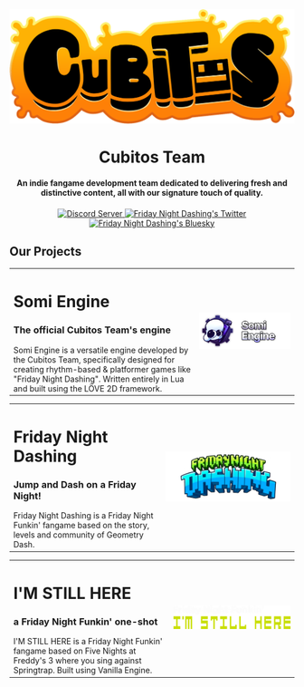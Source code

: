 <div align="center">
  <img src="CubitosLogo.png"/>
  <h1 align="center">Cubitos Team</h1>
  <h4 align="center">An indie fangame development team dedicated to delivering fresh and distinctive content, all with our signature touch of quality.</h4>
  <h4> </h4>
</div>

<div align="center">
  <a href="https://discord.gg/uAusyf8AZk">
    <img alt="Discord Server" src="https://img.shields.io/discord/1046625037790216202?style=for-the-badge&logo=discord&logoColor=FFFFFF&labelColor=251C59&label=DISCORD%20SERVER&color=5865F2">
  </a>
  <a href="https://x.com/FridayNDashing">
    <img alt="Friday Night Dashing's Twitter" src="https://img.shields.io/badge/TWITTER-1DA1F2?style=for-the-badge&logo=x&logoColor=white&labelColor=251C59">
  </a>
  <a href="https://bsky.app/FridayNDashing.bsky.social">
    <img alt="Friday Night Dashing's Bluesky" src="https://img.shields.io/badge/Bluesky-0285FF?logo=bluesky&logoColor=fff&style=for-the-badge&labelColor=251C59">
  </a>
</div>

## Our Projects
<table>
  <tr>
    <td>
      <h1>Somi Engine</h1>
      <h3>The official Cubitos Team's engine</h3>
      Somi Engine is a versatile engine developed by the Cubitos Team, specifically designed for creating rhythm-based & platformer games like "Friday Night Dashing". Written entirely in Lua and built using the LÖVE 2D framework.
    </td>
    <td><img src="SomiEngineLogo.png" alt="Somi Engine Logo"></td>
  </tr>
</table>
<table>
  <tr>
    <td>
      <h1>Friday Night Dashing</h1>
      <h3>Jump and Dash on a Friday Night!</h3>
        Friday Night Dashing is a Friday Night Funkin' fangame based on the story, levels and community of Geometry Dash.
    </td>
    <td><img src="FridayNightDashingLogo.png" alt="Friday Night Dashing Logo"></td>
  </tr>
</table>
<table>
  <tr>
    <td>
      <h1>I'M STILL HERE</h1>
      <h3>a Friday Night Funkin' one-shot</h3>
        I'M STILL HERE is a Friday Night Funkin' fangame based on Five Nights at Freddy's 3 where you sing against Springtrap. Built using <href="https://github.com/VanillaEngineDevs/Vanilla-Engine">Vanilla Engine</href>.
    </td>
    <td><img src="ImStillHereLogo.png" alt="I'M STILL HERE Logo"></td>
  </tr>
</table>
